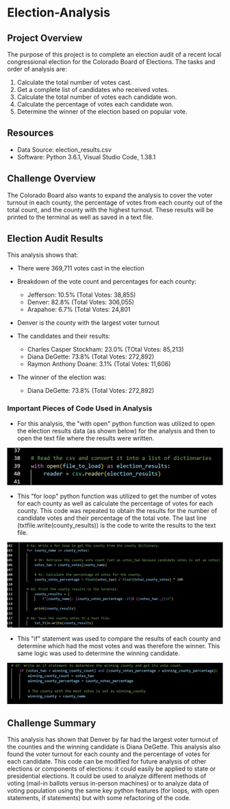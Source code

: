 # Election-Analysis

## Project Overview
The purpose of this project is to complete an election audit of a recent local congressional election for the Colorado Board of Elections. The tasks and order of analysis are:
1. Calculate the total number of votes cast.
2. Get a complete list of candidates who received votes.
3. Calculate the total number of votes each candidate won.
4. Calculate the percentage of votes each candidate won.
5. Determine the winner of the election based on popular vote.

## Resources
- Data Source: election_results.csv
- Software: Python 3.6.1, Visual Studio Code, 1.38.1

## Challenge Overview

The Colorado Board also wants to expand the analysis to cover the voter turnout in each county, the percentage of votes from each county out of the total count, and the county with the highest turnout. These results will be printed to the terminal as well as saved in a text file. 

## Election Audit Results

This analysis shows that:

* There were 369,711 votes cast in the election

* Breakdown of the vote count and percentages for each county:
  * Jefferson: 10.5% (Total Votes: 38,855)
  * Denver: 82.8% (Total Votes: 306,055)
  * Arapahoe: 6.7% (Total Votes: 24,801
  
* Denver is the county with the largest voter turnout

* The candidates and their results:
  * Charles Casper Stockham: 23.0% (TOtal Votes: 85,213)
  * Diana DeGette: 73.8% (Total Votes: 272,892)
  * Raymon Anthony Doane: 3.1% (Total Votes: 11,606)
  
* The winner of the election was:
  * Diana DeGette: 73.8% (Total Votes: 272,892)

### Important Pieces of Code Used in Analysis

  * For this analysis, the "with open" python function was utilized to open the election results data (as shown below) for the analysis and then to open the text file  where the results were written. 
  
![With_Open.png](/Resources/With_Open.png)

  * This "for loop" python function was utilized to get the number of votes for each county as well as calculate the percentage of votes for each county. This code was repeated to obtain the results for the number of candidate votes and their percentage of the total vote. The last line (txtfile.write(county_results)) is the code to write the results to the text file.
  
![For_Loop_County_Votes.png](/Resources/For_Loop_County_Votes.png)

 * This "if" statement was used to compare the results of each county and determine which had the most votes and was therefore the winner. This same logic was used to determine the winning candidate.
 
 ![Winning_Percentage.png](/Resources/Winning_Percentage.png)


## Challenge Summary

This analysis has shown that Denver by far had the largest voter turnout of the counties and the winning candidate is Diana DeGette. This analysis also found the voter turnout for each county and the percentage of votes for each candidate. This code can be modified for future analysis of other elections or components of elections: it could easily be applied to state or presidential elections. It could be used to analyze different methods of voting (mail-in ballots versus in-person machines) or to analyze data of voting population using the same key python features (for loops, with open statements, if statements) but with some refactoring of the code.
